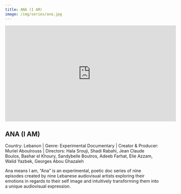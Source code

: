```yaml
---
title: ANA (I AM)
image: /img/series/ana.jpg
---
```

<iframe width="560" height="315" src="https://www.youtube.com/embed/OZMhieL6dyM" frameborder="0" allow="accelerometer; autoplay; encrypted-media; gyroscope; picture-in-picture" allowfullscreen></iframe>

## ANA (I AM)
Country: Lebanon | Genre: Experimental Documentary | Creator & Producer: Muriel Aboulrouss | Directors: Hala Srouji, Shadi Rabahi, Jean Claude Boulos, Bashar el Khoury, Sandybelle Boutros, Adeeb Farhat, Elie Azzam, Walid Yazbek, Georges Abou Ghazaleh

Ana means I am, “Ana” is an experimental, poetic doc series of nine episodes created by nine Lebanese audiovisual artists exploring their emotions in regards to their self image and intuitively transforming them into a unique audiovisual expression.
